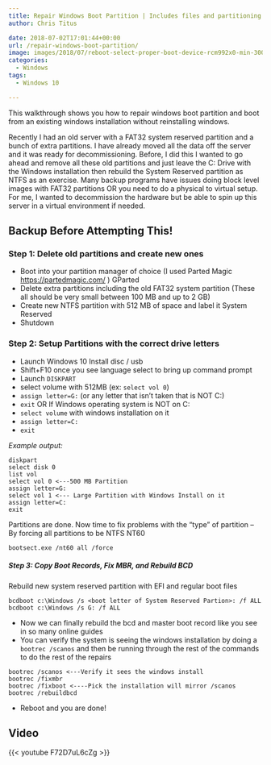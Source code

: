 ```yaml
---
title: Repair Windows Boot Partition | Includes files and partitioning
author: Chris Titus

date: 2018-07-02T17:01:44+00:00
url: /repair-windows-boot-partition/
image: images/2018/07/reboot-select-proper-boot-device-rcm992x0-min-300x190.jpg
categories:
  - Windows
tags:
  - Windows 10

---
```

This walkthrough shows you how to repair windows boot partition and boot from an existing windows installation without reinstalling windows.<!--more-->

Recently I had an old server with a FAT32 system reserved partition and a bunch of extra partitions. I have already moved all the data off the server and it was ready for decommissioning. Before, I did this I wanted to go ahead and remove all these old partitions and just leave the C: Drive with the Windows installation then rebuild the System Reserved partition as NTFS as an exercise. Many backup&nbsp;programs have issues doing block level images with FAT32 partitions OR you need to do a physical to virtual setup. For me, I wanted to decommission the hardware but be able to spin up this server in a virtual environment if needed.

## Backup Before Attempting This!

### Step 1: Delete old partitions and create new ones

 - Boot into your partition manager of choice (I used Parted Magic <https://partedmagic.com/> ) GParted
 - Delete extra partitions including the old FAT32 system partition (These all should be very small between 100 MB and up to 2 GB)
 - Create new NTFS partition with 512 MB of space and label it System Reserved
 - Shutdown

### Step 2: Setup Partitions with the correct drive letters

 - Launch Windows 10 Install disc / usb
 - Shift+F10 once you see language select to bring up command prompt
 - Launch `DISKPART`
 - select volume with 512MB (ex: `select vol 0`)
 - `assign letter=G:` (or any letter that isn&#8217;t taken that is NOT C:)
 - `exit` OR If Windows operating system is NOT on C:
 - `select volume` with windows installation on it
 - `assign letter=C:`
 - `exit`

_Example output:_

```
diskpart
select disk 0
list vol
select vol 0 <---500 MB Partition
assign letter=G:
select vol 1 <--- Large Partition with Windows Install on it
assign letter=C:
exit
```

Partitions are done. Now time to fix problems with the &#8220;type&#8221; of partition &#8211; By forcing all partitions to be NTFS NT60

`bootsect.exe /nt60 all /force`

##### Step 3: Copy Boot Records, Fix MBR, and Rebuild BCD

Rebuild new system reserved partition with EFI and regular boot files 
```
bcdboot c:\Windows /s <boot letter of System Reserved Partion>: /f ALL
bcdboot c:\Windows /s G: /f ALL
```
 - Now we can finally rebuild the bcd and master boot record like you see in so many online guides
 - You can verify the system is seeing the windows installation by doing a `bootrec /scanos` and then be running through the rest of the commands to do the rest of the repairs

```
bootrec /scanos <---Verify it sees the windows install
bootrec /fixmbr
bootrec /fixboot <----Pick the installation will mirror /scanos bootrec /rebuildbcd
```
  * Reboot and you are done!

## Video

{{< youtube F72D7uL6cZg >}}  

